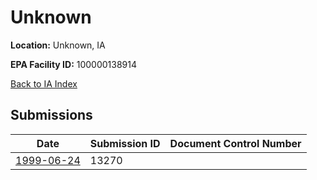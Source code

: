 # Unknown

**Location:** Unknown, IA

**EPA Facility ID:** 100000138914

[Back to IA Index](../../index.md)

## Submissions

| Date | Submission ID | Document Control Number |
|------|--------------|-------------------------|
| [1999-06-24](submissions/13270.md) | 13270 |  |
